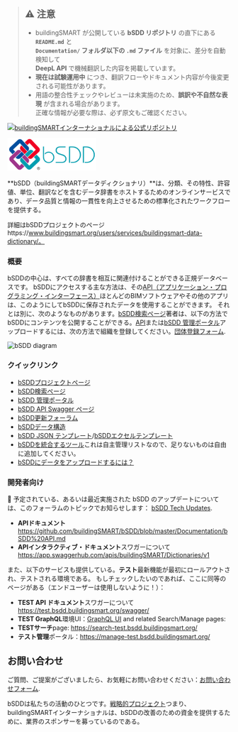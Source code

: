 > ## ⚠️ 注意
>
> - buildingSMART が公開している **bSDD リポジトリ** の直下にある **`README.md`** と  
>   **`Documentation/` フォルダ以下の `.md` ファイル** を対象に、差分を自動検知して  
>   **DeepL API** で機械翻訳した内容を掲載しています。  
> - **現在は試験運用中** につき、翻訳フローやドキュメント内容が今後変更される可能性があります。  
> - 用語の整合性チェックやレビューは未実施のため、**誤訳や不自然な表現** が含まれる場合があります。  
>   正確な情報が必要な際は、必ず原文もご確認ください。


[![buildingSMARTインターナショナルによる公式リポジトリ](https://img.shields.io/badge/buildingSMART-Official%20Repository-orange.svg)](https://www.buildingsmart.org/)

<img src="Documentation/graphics/bSDD_logo.png"
     alt="bSDD logo"
     style="width: 200px" />

**bSDD（buildingSMARTデータディクショナリ）**は、分類、その特性、許容値、単位、翻訳などを含むデータ辞書をホストするためのオンラインサービスであり、データ品質と情報の一貫性を向上させるための標準化されたワークフローを提供する。

詳細はbSDDプロジェクトのページhttps://www.buildingsmart.org/users/services/buildingsmart-data-dictionary/。

### 概要

bSDDの中心は、すべての辞書を相互に関連付けることができる正規データベースです。 bSDDにアクセスする主な方法は、その[API（アプリケーション・プログラミング・インターフェース）](https://app.swaggerhub.com/apis/buildingSMART/Dictionaries/v1)ほとんどのBIMソフトウェアやその他のアプリは、このようにしてbSDDに保存されたデータを使用することができます。 それとは別に、次のようなものがあります。[bSDD検索ページ](https://search.bsdd.buildingsmart.org/)著者は、以下の方法でbSDDにコンテンツを公開することができる。[API](https://app.swaggerhub.com/apis/buildingSMART/Dictionaries/v1)または[bSDD 管理ポータル](https://manage.bsdd.buildingsmart.org/)アップロードするには、次の方法で組織を登録してください。[団体登録フォーム](https://bsi-technicalservices.atlassian.net/servicedesk/customer/portal/3/group/4/create/25).

<img src="https://github.com/buildingSMART/bSDD/assets/22922395/0b581c14-fd16-402f-baa8-c55eac500eff"
     alt="bSDD diagram"
     style="width: 500px" />

### クイックリンク

* [bSDDプロジェクトページ](https://www.buildingsmart.org/users/services/buildingsmart-data-dictionary/)
* [bSDD検索ページ]()
* [bSDD 管理ポータル]()
* [bSDD API Swagger ページ]()
* [bSDD更新フォーラム]()
* [bSDDデータ構造](/Documentation/bSDD%20JSON%20import%20model.md)
* [bSDD JSON テンプレート](/Model/Import%20Model/bsdd-import-model.json)/[bSDDエクセルテンプレート](/Model/Import%20Model/spreadsheet-import)
* [bSDDを統合するツール](https://technical.buildingsmart.org/resources/software-implementations/?filter_5%5B%5D=bSDD%20read%20API&filter_5%5B%5D=bSDD%20submit%2Fmanage&filter_5%5B%5D=bSDD%20IFC%20export%20(including%20URIs)&filter_1=&gv_search=&mode=any)これは自主管理リストなので、足りないものは自由に追加してください。
* [bSDDにデータをアップロードするには？](/Documentation/bSDD%20import%20tutorial.md)

### 開発者向け

📢 予定されている、あるいは最近実施された bSDD のアップデートについては、このフォーラムのトピックでお知らせします：
[bSDD Tech Updates](https://forums.buildingsmart.org/t/bsdd-tech-updates/4889).

* **APIドキュメント**https://github.com/buildingSMART/bSDD/blob/master/Documentation/bSDD%20API.md
* **APIインタラクティブ・ドキュメント**スワガーについて https://app.swaggerhub.com/apis/buildingSMART/Dictionaries/v1

また、以下のサービスも提供している。**テスト**最新機能が最初にロールアウトされ、テストされる環境である。 もしチェックしたいのであれば、ここに同等のページがある（エンドユーザーは使用しないように！）：
* **TEST API ドキュメント**スワガーについて https://test.bsdd.buildingsmart.org/swagger/
* **TEST GraphQL**環境UI：[GraphQL UI](https://test.bsdd.buildingsmart.org/graphiql)
and related Search/Manage pages:
* **TESTサーチ**page: https://search-test.bsdd.buildingsmart.org/
* **テスト管理**ポータル：https://manage-test.bsdd.buildingsmart.org/

## お問い合わせ

ご質問、ご提案がございましたら、お気軽にお問い合わせください：[お問い合わせフォーム](https://share.hsforms.com/1RtgbtGyIQpCd7Cdwt2l67A2wx5h).

bSDDは私たちの活動のひとつです。[戦略的プロジェクト](https://www.buildingsmart.org/about/strategic-projects/)つまり、buildingSMARTインターナショナルは、bSDDの改善のための資金を提供するために、業界のスポンサーを募っているのである。
